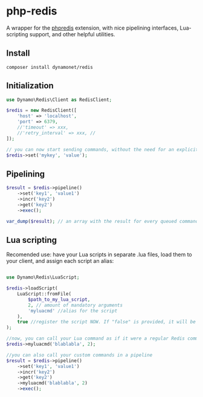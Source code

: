 # php-redis
A wrapper for the [phpredis](https://github.com/phpredis/phpredis) extension, with nice pipelining interfaces, Lua-scripting support, and other helpful utilities.

## Install

```
composer install dynamonet/redis
```

## Initialization

```php
use Dynamo\Redis\Client as RedisClient;

$redis = new RedisClient([
    'host' => 'localhost',
    'port' => 6379,
    //'timeout' => xxx,
    //'retry_interval' => xxx, //
]);

// you can now start sending commands, without the need for an explicit "connect" call
$redis->set('mykey', 'value');
```

## Pipelining

```php
$result = $redis->pipeline()
    ->set('key1', 'value1')
    ->incr('key2')
    ->get('key2')
    ->exec();

var_dump($result); // an array with the result for every queued command
```

## Lua scripting

Recomended use: have your Lua scripts in separate .lua files, load them to your client, and assign each script an alias:

```php

use Dynamo\Redis\LuaScript;

$redis->loadScript(
    LuaScript::fromFile(
        $path_to_my_lua_script,
        2, // amount of mandatory arguments
        'myluacmd' //alias for the script
    ),
    true //register the script NOW. If "false" is provided, it will be lazy-loaded
);

//now, you can call your Lua command as if it were a regular Redis command
$redis->myluacmd('blablabla', 2);

//you can also call your custom commands in a pipeline
$result = $redis->pipeline()
    ->set('key1', 'value1')
    ->incr('key2')
    ->get('key2')
    ->myluacmd('blablabla', 2)
    ->exec();
```

